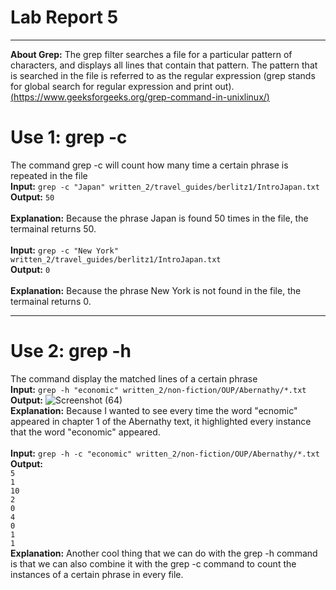 # Lab Report 5

---

**About Grep:** The grep filter searches a file for a particular pattern of characters, and displays all lines that contain that pattern. The pattern that is searched in the file is referred to as the regular expression (grep stands for global search for regular expression and print out). [(https://www.geeksforgeeks.org/grep-command-in-unixlinux/)](https://www.geeksforgeeks.org/grep-command-in-unixlinux/)

# Use 1: grep -c

The command grep -c will count how many time a certain phrase is repeated in the file
<br> **Input:** ```grep -c "Japan" written_2/travel_guides/berlitz1/IntroJapan.txt```
<br> **Output:** ```50```
<br> 
<br> **Explanation:** Because the phrase Japan is found 50 times in the file, the termainal returns 50.
<br> 
<br> **Input:** ```grep -c "New York" written_2/travel_guides/berlitz1/IntroJapan.txt```
<br> **Output:** ```0```
<br> 
<br> **Explanation:** Because the phrase New York is not found in the file, the termainal returns 0.

---

# Use 2: grep -h

The command display the matched lines of a certain phrase
<br> **Input:** ```grep -h "economic" written_2/non-fiction/OUP/Abernathy/*.txt```
<br> **Output:** 
![Screenshot (64)](https://user-images.githubusercontent.com/103862450/224897135-f58bf0d6-021d-4604-9d7d-e47fca5bb191.png)
<br> 
**Explanation:** Because I wanted to see every time the word "ecnomic" appeared in chapter 1 of the Abernathy text, it highlighted every instance that the word "economic" appeared.
<br> 
<br> **Input:** ```grep -h -c "economic" written_2/non-fiction/OUP/Abernathy/*.txt``` 
<br> **Output:** 
<br> ```5```
<br> ```1```
<br> ```10```
<br> ```2```
<br> ```0```
<br> ```4```
<br> ```0```
<br> ```1```
<br> ```1```
<br> 
**Explanation:** Another cool thing that we can do with the grep -h command is that we can also combine it with the grep -c command to count the instances of a certain phrase in every file.
